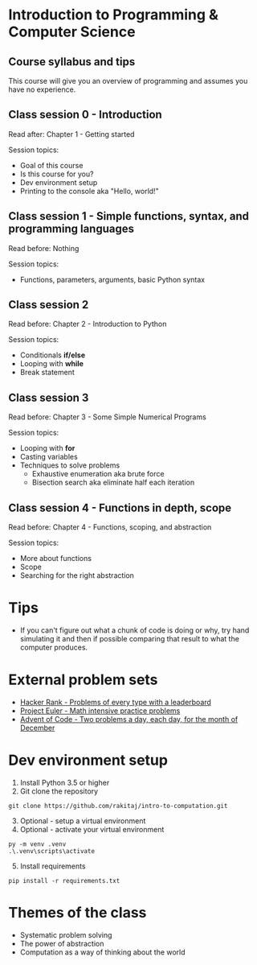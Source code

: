 # Introduction to Programming & Computer Science
## Course syllabus and tips

This course will give you an overview of programming and assumes you have no experience. 
## Class session 0 - Introduction
Read after: Chapter 1 - Getting started

Session topics:  
- Goal of this course
- Is this course for you?
- Dev environment setup 
- Printing to the console aka "Hello, world!"

## Class session 1 - Simple functions, syntax, and programming languages
Read before: Nothing

Session topics:
- Functions, parameters, arguments, basic Python syntax

## Class session 2
Read before: Chapter 2 - Introduction to Python

Session topics:
- Conditionals **if/else**
- Looping with **while**
- Break statement

## Class session 3
Read before: Chapter 3 - Some Simple Numerical Programs

Session topics:
- Looping with **for**
- Casting variables
- Techniques to solve problems
  - Exhaustive enumeration aka brute force
  - Bisection search aka eliminate half each iteration

## Class session 4 - Functions in depth, scope
Read before: Chapter 4 - Functions, scoping, and abstraction

Session topics:
- More about functions
- Scope
- Searching for the right abstraction

# Tips
- If you can't figure out what a chunk of code is doing or why, try hand simulating it and then if possible comparing that result to what the computer produces.

# External problem sets
- [Hacker Rank - Problems of every type with a leaderboard](https://www.hackerrank.com)
- [Project Euler - Math intensive practice problems](https://projecteuler.net/)
- [Advent of Code - Two problems a day, each day, for the month of December](http://adventofcode.com/)

# Dev environment setup
1. Install Python 3.5 or higher
2. Git clone the repository
```
git clone https://github.com/rakitaj/intro-to-computation.git
```
3. Optional - setup a virtual environment
4. Optional - activate your virtual environment
```
py -m venv .venv
.\.venv\scripts\activate
```
5. Install requirements
```
pip install -r requirements.txt
```

# Themes of the class
- Systematic problem solving
- The power of abstraction
- Computation as a way of thinking about the world


